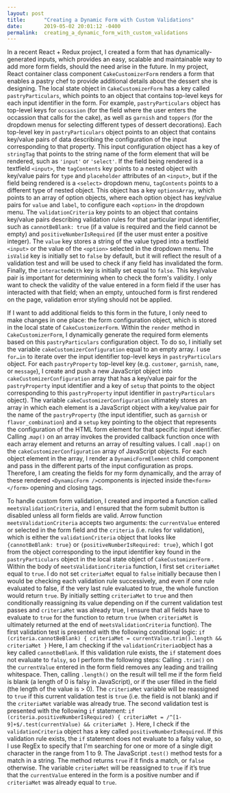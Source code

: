 ```yaml
---
layout: post
title:      "Creating a Dynamic Form with Custom Validations"
date:       2019-05-02 20:01:12 -0400
permalink:  creating_a_dynamic_form_with_custom_validations
---
```



In a recent React + Redux project, I created a form that has dynamically-generated inputs, which provides an easy, scalable and maintainable way to add more form fields, should the need arise in the future. In my project, React container class component `CakeCustomizerForm` renders a form that enables a pastry chef to provide additional details about the dessert she is designing. The local state object in `CakeCustomizerForm` has a key called `pastryParticulars`, which points to an object that contains top-level keys for each input identifier in the form. For example, `pastryParticulars` object has top-level keys for `occassion` (for the field where the user enters the occassion that calls for the cake), as well as `garnish` and `toppers` (for the dropdown menus for selecting different types of dessert decorations).  Each top-level key in `pastryParticulars` object points to an object that contains key/value pairs of data describing the configuration of the input corresponding to that property. This input configuration object has a key of `stringTag` that points to the string name of the form element that will be rendered, such as `'input'` or `'select'`. If the field being rendered is a textfield `<input>`, the `tagContents` key points to a nested object with key/value pairs for `type` and `placeholder` attributes of an `<input>`, but if the field being rendered is a `<select>` dropdown menu, `tagContents` points to a different type of nested object. This object has a key `optionsArray`, which points to an array of option objects, where each option object has key/value pairs for `value` and `label`, to configure each `<option>` in the dropdown menu. The `validationCriteria` key points to an object that contains key/value pairs describing validation rules for that particular input identifier, such as `cannotBeBlank: true` (if a value is required and the field cannot be empty) and `positiveNumberIsRequired` (if the user must enter a positive integer). The `value` key stores a string of the value typed into a textfield `<input>` or the value of the `<option>` selected in the dropdown menu. The `isValid` key is initially set to `false` by default, but it will reflect the result of a validation test and will be used to check if any field has invalidated the form. Finally, the `interactedWith` key is initially set equal to `false`. This key/value pair is important for determining when to check the form's validity. I only want to check the validity of the value entered in a form field if the user has interacted with that field; when an empty, untouched form is first rendered on the page, validation error styling should not be applied. 

If I want to add additional fields to this form in the future, I only need to make changes in one place: the form configuration object, which is stored in the local state of `CakeCustomizerForm`. Within the `render` method in `CakeCustomizerForm`, I dynamically generate the required form elements based on this `pastryParticulars` configuration object. To do so, I initially set the variable `cakeCustomizerConfiguration` equal to an empty array. I use `for…in` to iterate over the input identifier top-level keys in `pastryParticulars` object. For each `pastryProperty` top-level key (e.g. `customer`, `garnish`, `name`, or `message`), I create and push a new JavaScript object into `cakeCustomizerConfiguration` array that has a key/value pair for the `pastryProperty` input identifier and a key of `setup` that points to the object corresponding to this `pastryProperty` input identifier in `pastryParticulars` object). The variable `cakeCustomizerConfiguration` ultimately stores an array in which each element is a JavaScript object with a  key/value pair for the name of the `pastryProperty` (the input identifier, such as `garnish` or `flavor_combination`) and a `setup` key pointing to the object that represents the configuration of the HTML form element for that specific input identifier. Calling .`map()` on an array invokes the provided callback function once with each array element and returns an array of resulting values. I call `.map()` on the `cakeCustomizerConfiguration` array of JavaScript objects. For each object element in the  array, I render a `DynamicFormElement` child component and pass in the different parts of the input configuration as props. Therefore,	I am creating the fields for my form dynamically, and the array of these rendered `<DynamicForm />`components is injected inside the`<form></form>` opening and closing tags. 

To handle custom form validation, I created and imported a function called `meetsValidationCriteria`, and I ensured that the form submit button is disabled unless all form fields are valid. Arrow function `meetsValidationCriteria` accepts two arguments: the `currentValue` entered or selected in the form field and the `criteria` (i.e. rules for validation), which is either the `validationCriteria` object that looks like `{cannotBeBlank: true}` or `{positiveNumberIsRequired: true}`, which I got from the object corresponding to the input identifier key found in the `pastryParticulars` object in the local state object of `CakeCustomizerForm` . Within the body of `meetsValidationCriteria` function, I	first set `criteriaMet` equal to `true`. I do not set `criteriaMet`  equal to `false` initially because then I would be checking each validation rule successively, and even if one rule evaluated to false, if the very last rule evaluated to true, the whole function would return `true`. By initially setting `criteriaMet` to `true` and then conditionally reassigning its value depending on if the current validation test passes and `criteriaMet` was already true, I ensure that all fields have to evaluate to `true` for the function to return `true` (when `criteriaMet` is ultimately returned at the end of `meetsValidationCriteria` function). The first validation test is presented with the following conditional logic: `if (criteria.cannotBeBlank) { criteriaMet = currentValue.trim().length && criteriaMet }` Here, I am checking if the `validationCriteria`object has a key called `cannotBeBlank`. If this validation rule exists, the `if` statement does not evaluate to `falsy`, so I perform the following steps: Calling `.trim()` on the `currentValue` entered in the form field removes any leading and trailing whitespace. Then, calling `.length()` on the result will tell me if the form field is blank (a length of 0 is falsy in JavaScript), or if the user filled in the field  (the length of the value  is > 0). 
The `criteriaMet` variable will be reassigned to `true` if this current validation test is `true` (i.e. the field is not blank) and if the `criteriaMet` variable was already true. The second validation test is presented with the following `if` statement:
`if (criteria.positiveNumberIsRequired) { criteriaMet = /^[1-9]+$/.test(currentValue) && criteriaMet }`. Here, I check if the `validationCriteria` object has a key called `positiveNumberIsRequired`. If this validation rule exists, the `if` statement does not evaluate to a falsy value, so I use RegEx to specify that I'm searching for one or more of a single digit character in the range from 1 to 9. The JavaScript .`test()` method tests for a match in a string. The method returns `true` if it finds a match, or `false` otherwise. The variable `criteriaMet` will be reassigned to `true` if it’s true that the `currentValue` entered in the form is a positive number and if `criteriaMet` was already equal to `true`.




